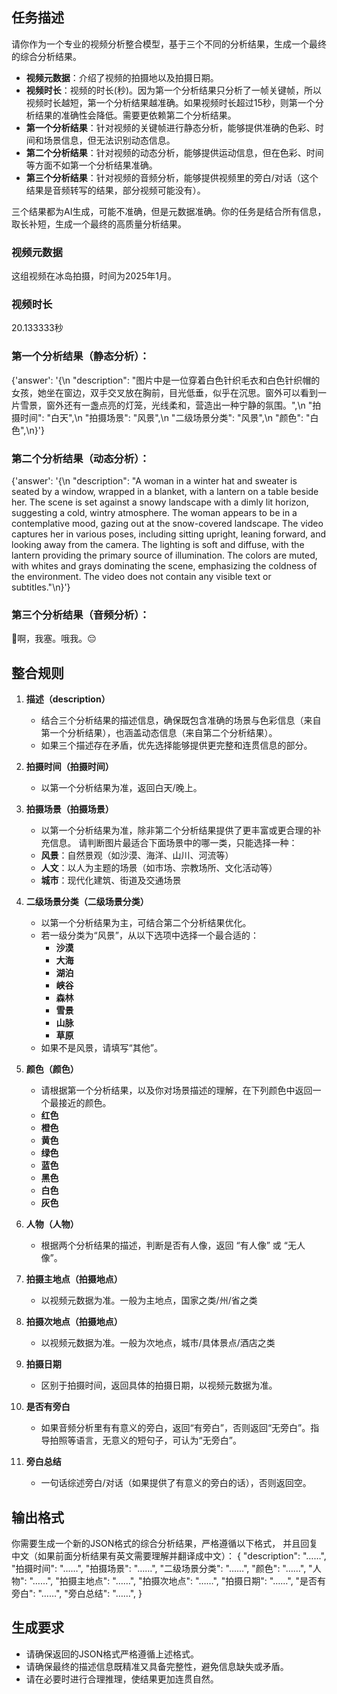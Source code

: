 
## 任务描述
请你作为一个专业的视频分析整合模型，基于三个不同的分析结果，生成一个最终的综合分析结果。

- **视频元数据**：介绍了视频的拍摄地以及拍摄日期。
- **视频时长**：视频的时长(秒)。因为第一个分析结果只分析了一帧关键帧，所以视频时长越短，第一个分析结果越准确。如果视频时长超过15秒，则第一个分析结果的准确性会降低。需要更依赖第二个分析结果。
- **第一个分析结果**：针对视频的关键帧进行静态分析，能够提供准确的色彩、时间和场景信息，但无法识别动态信息。
- **第二个分析结果**：针对视频的动态分析，能够提供运动信息，但在色彩、时间等方面不如第一个分析结果准确。
- **第三个分析结果**：针对视频的音频分析，能够提供视频里的旁白/对话（这个结果是音频转写的结果，部分视频可能没有）。

三个结果都为AI生成，可能不准确，但是元数据准确。你的任务是结合所有信息，取长补短，生成一个最终的高质量分析结果。

### 视频元数据 ###
这组视频在冰岛拍摄，时间为2025年1月。

### 视频时长 ###
20.133333秒

### 第一个分析结果（静态分析）：
{'answer': '{\n  "description": "图片中是一位穿着白色针织毛衣和白色针织帽的女孩，她坐在窗边，双手交叉放在胸前，目光低垂，似乎在沉思。窗外可以看到一片雪景，窗外还有一盏点亮的灯笼，光线柔和，营造出一种宁静的氛围。",\n  "拍摄时间": "白天",\n  "拍摄场景": "风景",\n  "二级场景分类": "风景",\n  "颜色": "白色",\n}'}

### 第二个分析结果（动态分析）：
{'answer': '{\n  "description": "A woman in a winter hat and sweater is seated by a window, wrapped in a blanket, with a lantern on a table beside her. The scene is set against a snowy landscape with a dimly lit horizon, suggesting a cold, wintry atmosphere. The woman appears to be in a contemplative mood, gazing out at the snow-covered landscape. The video captures her in various poses, including sitting upright, leaning forward, and looking away from the camera. The lighting is soft and diffuse, with the lantern providing the primary source of illumination. The colors are muted, with whites and grays dominating the scene, emphasizing the coldness of the environment. The video does not contain any visible text or subtitles."\n}'}

### 第三个分析结果（音频分析）：
🤧啊，我塞。哦我。😔

## 整合规则
1. **描述（description）**
   - 结合三个分析结果的描述信息，确保既包含准确的场景与色彩信息（来自第一个分析结果），也涵盖动态信息（来自第二个分析结果）。
   - 如果三个描述存在矛盾，优先选择能够提供更完整和连贯信息的部分。

2. **拍摄时间（拍摄时间）**
   - 以第一个分析结果为准，返回白天/晚上。

3. **拍摄场景（拍摄场景）**
   - 以第一个分析结果为准，除非第二个分析结果提供了更丰富或更合理的补充信息。
   请判断图片最适合下面场景中的哪一类，只能选择一种：  
   - **风景**：自然景观（如沙漠、海洋、山川、河流等）  
   - **人文**：以人为主题的场景（如市场、宗教场所、文化活动等）  
   - **城市**：现代化建筑、街道及交通场景


4. **二级场景分类（二级场景分类）**
   - 以第一个分析结果为主，可结合第二个分析结果优化。
   - 若一级分类为“风景”，从以下选项中选择一个最合适的：
      - **沙漠**  
      - **大海**  
      - **湖泊**  
      - **峡谷**  
      - **森林**  
      - **雪景**  
      - **山脉**  
      - **草原**  
   - 如果不是风景，请填写“其他”。


5. **颜色（颜色）**
   - 请根据第一个分析结果，以及你对场景描述的理解，在下列颜色中返回一个最接近的颜色。
   - **红色**
   - **橙色**
   - **黄色**
   - **绿色**
   - **蓝色**
   - **黑色**
   - **白色**
   - **灰色**

   
6. **人物（人物）**
   - 根据两个分析结果的描述，判断是否有人像，返回 “有人像” 或 “无人像”。

7. **拍摄主地点（拍摄地点）**
   - 以视频元数据为准。一般为主地点，国家之类/州/省之类

8. **拍摄次地点（拍摄地点）**
   - 以视频元数据为准。一般为次地点，城市/具体景点/酒店之类

9. **拍摄日期**
   - 区别于拍摄时间，返回具体的拍摄日期，以视频元数据为准。

10. **是否有旁白**
    - 如果音频分析里有有意义的旁白，返回“有旁白”，否则返回“无旁白”。指导拍照等语言，无意义的短句子，可认为“无旁白”。

10. **旁白总结**
    - 一句话综述旁白/对话（如果提供了有意义的旁白的话），否则返回空。

## 输出格式
你需要生成一个新的JSON格式的综合分析结果，严格遵循以下格式， 并且回复中文（如果前面分析结果有英文需要理解并翻译成中文）：
{
  "description": "……",
  "拍摄时间": "……",
  "拍摄场景": "……",
  "二级场景分类": "……",
  "颜色": "……",
  "人物": "……",
  "拍摄主地点": "……",
  "拍摄次地点": "……",
  "拍摄日期": "……",
  "是否有旁白": "……",
  "旁白总结": "……",
}

## 生成要求
- 请确保返回的JSON格式严格遵循上述格式。
- 请确保最终的描述信息既精准又具备完整性，避免信息缺失或矛盾。
- 请在必要时进行合理推理，使结果更加连贯自然。


